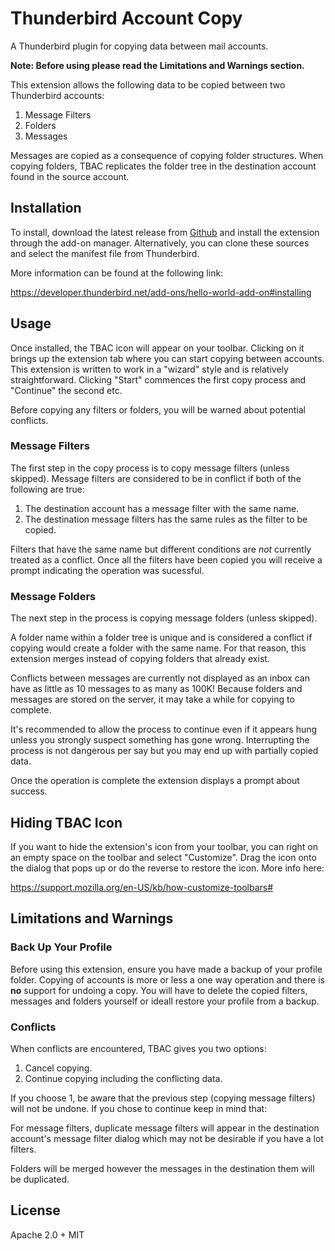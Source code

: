 # Thunderbird Account Copy

A Thunderbird plugin for copying data between mail accounts.

**Note: Before using please read the Limitations and Warnings section.**

This extension allows the following data to be copied between two Thunderbird
accounts:

1. Message Filters
2. Folders
3. Messages

Messages are copied as a consequence of copying folder structures. When copying
folders, TBAC replicates the folder tree in the destination account found in 
the source account.

## Installation

To install, download the latest release from [Github](https://github.com/metasansana/thunderbird-account-copy/releases)
and install the extension through the add-on manager. Alternatively, you can clone these sources 
and select the manifest file from Thunderbird.

More information can be found at the following link:

https://developer.thunderbird.net/add-ons/hello-world-add-on#installing

## Usage
Once installed, the TBAC icon will appear on your toolbar. Clicking on it
brings up the extension tab where you can start copying between accounts.
This extension is written to work in a "wizard" style and is relatively 
straightforward. Clicking "Start" commences the first copy process and "Continue"
the second etc.

Before copying any filters or folders, you will be warned about potential 
conflicts.

### Message Filters
The first step in the copy process is to copy message filters (unless skipped).
Message filters are considered to be in conflict if both of the following are true:
1. The destination account has a message filter with the same name.
2. The destination message filters has the same rules as the filter to be copied.

Filters that have the same name but different conditions are *not* currently treated
as a conflict. Once all the filters have been copied you will receive a prompt indicating
the operation was sucessful.

### Message Folders
The next step in the process is copying message folders (unless skipped).

A folder name within a folder tree is unique and is considered a conflict
if copying would create a folder with the same name. For that reason, this
extension merges instead of copying folders that already exist.

Conflicts between messages are currently not displayed as an inbox can have
as little as 10 messages to as many as 100K! Because folders and messages
are stored on the server, it may take a while for copying to complete.

It's recommended to allow the process to continue even if it appears hung
unless you strongly suspect something has gone wrong. Interrupting the
process is not dangerous per say but you may end up with partially copied
data.

Once the operation is complete the extension displays a prompt about success.

## Hiding TBAC Icon
If you want to hide the extension's icon from your toolbar, you can right on an
empty space on the toolbar and select "Customize". Drag the icon onto the dialog
that pops up or do the reverse to restore the icon. More info here:

https://support.mozilla.org/en-US/kb/how-customize-toolbars#

## Limitations and Warnings

### Back Up Your Profile
Before using this extension, ensure you have made a backup of your profile 
folder. Copying of accounts is more or less a one way operation and there is
**no** support for undoing a copy. You will have to delete the copied filters,
messages and folders yourself or ideall restore your profile from a backup.

### Conflicts
When conflicts are encountered, TBAC gives you two options:
1. Cancel copying.
2. Continue copying including the conflicting data.

If you choose 1, be aware that the previous step (copying message filters) will not be undone.
If you chose to continue keep in mind that:

For message filters, duplicate message filters will appear in the destination account's message
filter dialog which may not be desirable if you have a lot filters. 

Folders will be merged however the messages in the destination them will be duplicated.

## License

Apache 2.0 + MIT
